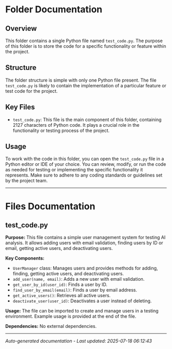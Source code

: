 # Folder Documentation

## Overview
This folder contains a single Python file named `test_code.py`. The purpose of this folder is to store the code for a specific functionality or feature within the project.

## Structure
The folder structure is simple with only one Python file present. The file `test_code.py` is likely to contain the implementation of a particular feature or test code for the project.

## Key Files
- `test_code.py`: This file is the main component of this folder, containing 2127 characters of Python code. It plays a crucial role in the functionality or testing process of the project.

## Usage
To work with the code in this folder, you can open the `test_code.py` file in a Python editor or IDE of your choice. You can review, modify, or run the code as needed for testing or implementing the specific functionality it represents. Make sure to adhere to any coding standards or guidelines set by the project team.

---

# Files Documentation

## test_code.py

**Purpose:** This file contains a simple user management system for testing AI analysis. It allows adding users with email validation, finding users by ID or email, getting active users, and deactivating users.

**Key Components:**
- `UserManager` class: Manages users and provides methods for adding, finding, getting active users, and deactivating users.
- `add_user(name, email)`: Adds a new user with email validation.
- `get_user_by_id(user_id)`: Finds a user by ID.
- `find_user_by_email(email)`: Finds a user by email address.
- `get_active_users()`: Retrieves all active users.
- `deactivate_user(user_id)`: Deactivates a user instead of deleting.

**Usage:** The file can be imported to create and manage users in a testing environment. Example usage is provided at the end of the file.

**Dependencies:** No external dependencies.

---
*Auto-generated documentation - Last updated: 2025-07-18 06:12:43*
